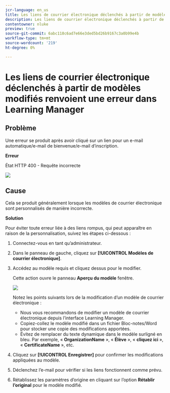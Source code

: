 ```yaml
---
jcr-language: en_us
title: Les liens de courrier électronique déclenchés à partir de modèles modifiés renvoient une erreur dans Learning Manager
description: Les liens de courrier électronique déclenchés à partir de modèles modifiés renvoient une erreur dans Adobe Learning Manager
contentowner: nluke
preview: true
source-git-commit: 6abc118c6ad7e66e3ded5bd26b9167c3a0b99e4b
workflow-type: tm+mt
source-wordcount: '219'
ht-degree: 0%

---
```




# Les liens de courrier électronique déclenchés à partir de modèles modifiés renvoient une erreur dans Learning Manager

## Problème

Une erreur se produit après avoir cliqué sur un lien pour un e-mail automatique/e-mail de bienvenue/e-mail d’inscription.

**Erreur**

État HTTP 400 - Requête incorrecte

![](assets/email-404.png)

## Cause

Cela se produit généralement lorsque les modèles de courrier électronique sont personnalisés de manière incorrecte.

**Solution**

Pour éviter toute erreur liée à des liens rompus, qui peut apparaître en raison de la personnalisation, suivez les étapes ci-dessous :

1. Connectez-vous en tant qu’administrateur.
1. Dans le panneau de gauche, cliquez sur **[!UICONTROL Modèles de courrier électronique]**.

1. Accédez au modèle requis et cliquez dessus pour le modifier.

   Cette action ouvre le panneau **Aperçu du modèle** fenêtre.

   ![](assets/email-template.png)

   Notez les points suivants lors de la modification d’un modèle de courrier électronique :

   * Nous vous recommandons de modifier un modèle de courrier électronique depuis l’interface Learning Manager.
   * Copiez-collez le modèle modifié dans un fichier Bloc-notes/Word pour stocker une copie des modifications apportées.
   * Évitez de remplacer du texte dynamique dans le modèle surligné en bleu. Par exemple, « **OrganizationName** », « **Élève** », « **cliquez ici** », « **CertificateName** », etc.

1. Cliquez sur **[!UICONTROL Enregistrer]** pour confirmer les modifications appliquées au modèle.
1. Déclenchez l’e-mail pour vérifier si les liens fonctionnent comme prévu.
1. Rétablissez les paramètres d’origine en cliquant sur l’option **Rétablir l’original** pour le modèle modifié.

